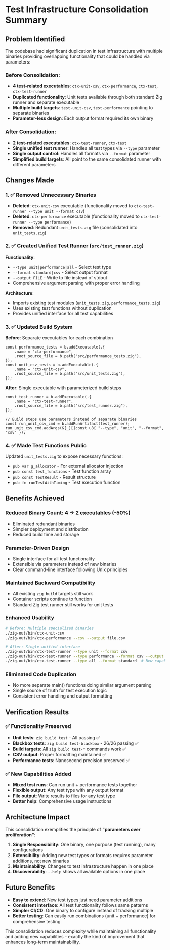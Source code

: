 # Test Infrastructure Consolidation Summary

## Problem Identified

The codebase had significant duplication in test infrastructure with multiple binaries providing overlapping functionality that could be handled via parameters:

### Before Consolidation:
- **4 test-related executables**: `ctx-unit-csv`, `ctx-performance`, `ctx-test`, `ctx-test-runner`
- **Duplicated functionality**: Unit tests available through both standard Zig runner and separate executable
- **Multiple build targets**: `test-unit-csv`, `test-performance` pointing to separate binaries
- **Parameter-less design**: Each output format required its own binary

### After Consolidation:
- **2 test-related executables**: `ctx-test-runner`, `ctx-test` 
- **Single unified test runner**: Handles all test types via `--type` parameter
- **Single output control**: Handles all formats via `--format` parameter
- **Simplified build targets**: All point to the same consolidated runner with different parameters

## Changes Made

### 1. ✅ Removed Unnecessary Binaries
- **Deleted**: `ctx-unit-csv` executable (functionality moved to `ctx-test-runner --type unit --format csv`)
- **Deleted**: `ctx-performance` executable (functionality moved to `ctx-test-runner --type performance`)
- **Removed**: Redundant `unit_tests.zig` file (consolidated into `unit_tests.zig`)

### 2. ✅ Created Unified Test Runner (`src/test_runner.zig`)
**Functionality**:
- `--type unit|performance|all` - Select test type
- `--format standard|csv` - Select output format  
- `--output FILE` - Write to file instead of stdout
- Comprehensive argument parsing with proper error handling

**Architecture**:
- Imports existing test modules (`unit_tests.zig`, `performance_tests.zig`)
- Uses existing test functions without duplication
- Provides unified interface for all test capabilities

### 3. ✅ Updated Build System
**Before**: Separate executables for each combination
```zig
const performance_tests = b.addExecutable(.{
    .name = "ctx-performance",
    .root_source_file = b.path("src/performance_tests.zig"),
});
const unit_csv_tests = b.addExecutable(.{
    .name = "ctx-unit-csv", 
    .root_source_file = b.path("src/unit_tests.zig"),
});
```

**After**: Single executable with parameterized build steps
```zig
const test_runner = b.addExecutable(.{
    .name = "ctx-test-runner",
    .root_source_file = b.path("src/test_runner.zig"),
});

// Build steps use parameters instead of separate binaries
const run_unit_csv_cmd = b.addRunArtifact(test_runner);
run_unit_csv_cmd.addArgs(&[_][]const u8{ "--type", "unit", "--format", "csv" });
```

### 4. ✅ Made Test Functions Public
Updated `unit_tests.zig` to expose necessary functions:
- `pub var g_allocator` - For external allocator injection
- `pub const test_functions` - Test function array
- `pub const TestResult` - Result structure  
- `pub fn runTestWithTiming` - Test execution function

## Benefits Achieved

### **Reduced Binary Count**: 4 → 2 executables (-50%)
- Eliminated redundant binaries
- Simpler deployment and distribution
- Reduced build time and storage

### **Parameter-Driven Design**
- Single interface for all test functionality
- Extensible via parameters instead of new binaries
- Clear command-line interface following Unix principles

### **Maintained Backward Compatibility**
- All existing `zig build` targets still work
- Container scripts continue to function
- Standard Zig test runner still works for unit tests

### **Enhanced Usability**
```bash
# Before: Multiple specialized binaries
./zig-out/bin/ctx-unit-csv
./zig-out/bin/ctx-performance --csv --output file.csv

# After: Single unified interface  
./zig-out/bin/ctx-test-runner --type unit --format csv
./zig-out/bin/ctx-test-runner --type performance --format csv --output file.csv
./zig-out/bin/ctx-test-runner --type all --format standard  # New capability!
```

### **Eliminated Code Duplication**
- No more separate main() functions doing similar argument parsing
- Single source of truth for test execution logic
- Consistent error handling and output formatting

## Verification Results

### ✅ Functionality Preserved
- **Unit tests**: `zig build test` - All passing ✅
- **Blackbox tests**: `zig build test-blackbox` - 26/26 passing ✅  
- **Build targets**: All `zig build test-*` commands work ✅
- **CSV output**: Proper formatting maintained ✅
- **Performance tests**: Nanosecond precision preserved ✅

### ✅ New Capabilities Added
- **Mixed test runs**: Can run unit + performance tests together
- **Flexible output**: Any test type with any output format
- **File output**: Write results to files for any test type
- **Better help**: Comprehensive usage instructions

## Architecture Impact

This consolidation exemplifies the principle of **"parameters over proliferation"**:

1. **Single Responsibility**: One binary, one purpose (test running), many configurations
2. **Extensibility**: Adding new test types or formats requires parameter additions, not new binaries
3. **Maintainability**: Changes to test infrastructure happen in one place
4. **Discoverability**: `--help` shows all available options in one place

## Future Benefits

- **Easy to extend**: New test types just need parameter additions
- **Consistent interface**: All test functionality follows same patterns  
- **Simpler CI/CD**: One binary to configure instead of tracking multiple
- **Better testing**: Can easily run combinations (unit + performance) for comprehensive testing

This consolidation reduces complexity while maintaining all functionality and adding new capabilities - exactly the kind of improvement that enhances long-term maintainability.
